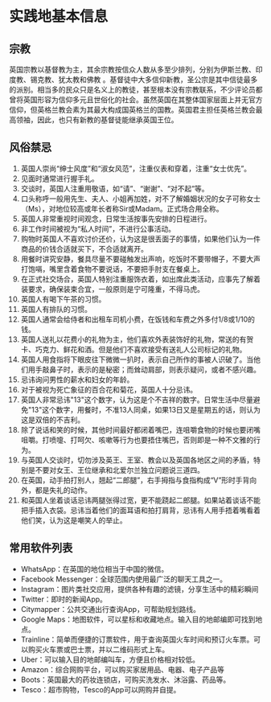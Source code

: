 # 实践地基本信息
## 宗教
英国宗教以基督教为主，其余宗教按信众人数从多至少排列，分别为伊斯兰教、印度教、锡克教、犹太教和佛教 。基督徒中大多信仰新教，圣公宗是其中信徒最多的派别。相当多的民众只是名义上的教徒，甚至根本没有宗教联系，不少评论员都曾将英国形容为信仰多元且世俗化的社会。虽然英国在其整体国家层面上并无官方信仰，但英格兰教会素为其最大构成国英格兰的国教。英国君主担任英格兰教会最高领袖，因此，也只有新教的基督徒能继承英国王位。
## 风俗禁忌
1.	英国人崇尚“绅士风度”和“淑女风范”，注重仪表和穿着，注重“女士优先”。
2.	见面时通常进行握手礼。 
3.	交谈时，英国人注重用敬语，如“请”、“谢谢”、“对不起”等。
4.	口头称呼一般用先生、夫人、小姐再加姓，对不了解婚姻状况的女子可称女士（Ms），对地位较高或年长者称Sir或Madam。正式场合用全称。
5.	英国人非常重视时间观念，日常生活按事先安排的日程进行。
6.	非工作时间被视为“私人时间”，不进行公事活动。
7.	购物时英国人不喜欢讨价还价，认为这是很丢面子的事情，如果他们认为一件商品的价钱合适就买下，不合适就离开。
8.	用餐时讲究安静，餐具尽量不要碰触发出声响，吃饭时不要带帽子，不要大声打饱嗝，嘴里含着食物不要说话，不要把手肘支在餐桌上。
9.	在正式社交场合，英国人特别注重服饰衣着，如出席此类活动，应事先了解着装要求，确保装束合宜，一般原则是宁可隆重，不得马虎。
10.	英国人有喝下午茶的习惯。
11.	英国人有排队的习惯。
12.	英国人通常会给侍者和出租车司机小费，在饭钱和车费之外多付1/8或1/10的钱。
13.	英国人送礼以花费小的礼物为主，他们喜欢外表装饰好的礼物，常送的有贺卡、巧克力、鲜花和酒。但是他们不喜欢接受有送礼人公司标记的礼物。
14.	英国人用食指将下眼皮往下微微一扒时，表示自己所作的事被人识破了。当他们用手敲鼻子时，表示的是秘密；而耸动肩部，则表示疑问，或者不感兴趣。
15.	忌讳询问男性的薪水和妇女的年龄。
16.	对于被视为死亡象征的百合花和菊花，英国人十分忌讳。
17.	英国人非常忌讳"13"这个数字，认为这是个不吉祥的数字。日常生活中尽量避免"13"这个数字，用餐时，不准13人同桌，如果13日又是星期五的话，则认为这是双倍的不吉利。
18.	除了说话和笑的时候，其他时间最好都闭着嘴巴，连咀嚼食物的时候也要闭嘴咀嚼。打喷嚏、打呵欠、咳嗽等行为也要捂住嘴巴，否则即是一种不文雅的行为。
19.	与英国人交谈时，切勿涉及英王、王室、教会以及英国各地区之间的矛盾，特别是不要对女王、王位继承和北爱尔兰独立问题说三道四。
20.	在英国，动手拍打别人，翘起“二郎腿”，右手拇指与食指构成“V”形时手背向外，都是失礼的动作。
21.	和英国人坐着谈话忌讳两腿张得过宽，更不能跷起二郎腿。如果站着谈话不能把手插入衣袋。忌讳当着他们的面耳语和拍打肩背，忌讳有人用手捂着嘴看着他们笑，认为这是嘲笑人的举止。
## 常用软件列表
- WhatsApp：在英国的地位相当于中国的微信。  
- Facebook Messenger：全球范围内使用最广泛的聊天工具之一。  
- Instagram：图片类社交应用，提供各种有趣的滤镜，分享生活中的精彩瞬间  
- Twitter：即时的新闻App。  
- Citymapper：公共交通出行查询App，可帮助规划路线。  
- Google Maps：地图软件，可以星标和收藏地点。输入目的地邮编即可找到地点。  
- Trainline：简单而便捷的订票软件，用于查询英国火车时间和预订火车票。可以购买火车票或巴士票，并以二维码形式上车。  
- Uber：可以输入目的地邮编叫车，方便且价格相对较低。  
- Amazon：综合网购平台，可以购买家居用品、电器、电子产品等  
- Boots：英国最大的药妆连锁店，可购买洗发水、沐浴露、药品等。  
- Tesco：超市购物，Tesco的App可以网购并自提。